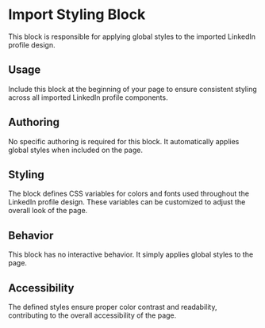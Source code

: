 # Import Styling Block

This block is responsible for applying global styles to the imported LinkedIn profile design.

## Usage

Include this block at the beginning of your page to ensure consistent styling across all imported LinkedIn profile components.

## Authoring

No specific authoring is required for this block. It automatically applies global styles when included on the page.

## Styling

The block defines CSS variables for colors and fonts used throughout the LinkedIn profile design. These variables can be customized to adjust the overall look of the page.

## Behavior

This block has no interactive behavior. It simply applies global styles to the page.

## Accessibility

The defined styles ensure proper color contrast and readability, contributing to the overall accessibility of the page.
